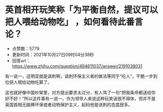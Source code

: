 # 英首相开玩笑称「为平衡自然，提议可以把人喂给动物吃」 ，如何看待此番言论？
- 点赞数：5779
- 更新时间：2021年10月27日09时04分38秒
- 回答url：https://www.zhihu.com/question/494611037/answer/2191038031
<body>
 <p data-pid="XKvPBK4c">有一说一，这明显就是讽刺啊，讽刺环保主义者的做法等同于“吃人”，干脆一步到位把人喂给动物吃算了。</p>
 <p data-pid="5DRNsNrt">这也就好像中国吵架里，对方提出要求太过分，有人骂了一句“把我条命都送给你好不好！”所以这件事有一说一，作为领导人来说这种玩笑话很不得体，但并不是英国首相无脑捧环保或者动物保护主义，起码他是讽刺的态度居多。</p>
</body>